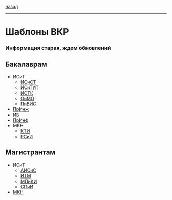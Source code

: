 [назад](../../README.md)
***
# Шаблоны ВКР

### Информация старая, ждем обновлений

## Бакалаврам
 + ИСиТ
   + [ИСиСТ](bachelor/isit/isist.docx)
   + [ИСиТУП](bachelor/isit/isitup.docx)
   + [ИСТК](bachelor/isit/istk.docx)
   + [ОиМО](bachelor/isit/oimo.docx)
   + [ПиВИС](bachelor/isit/pivis.docx)
 + [ПрИнж](bachelor/preng/preng.docx)
 + [ИБ](bachelor/ib/ib.docx)
 + [ПрИнф](bachelor/prinf/prinf.docx)
 + МКН
   + [КТИ](bachelor/mkn/kti.docx)
   + [РСиИ](bachelor/mkn/rsii.docx)

## Магистрантам
 + ИСиТ
   + [АИСиС](magister/isit/aisis.docx)
   + [ИТМ](magister/isit/itm.docx)
   + [МПиКИ](magister/isit/mpiki.docx)
   + [СПиИ](magister/isit/spii.docx)
 + [МКН](magister/mkn/mkn.docx)
